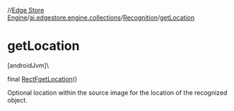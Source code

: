 //[Edge Store Engine](../../../index.md)/[ai.edgestore.engine.collections](../index.md)/[Recognition](index.md)/[getLocation](get-location.md)

# getLocation

[androidJvm]\

final [RectF](https://developer.android.com/reference/kotlin/android/graphics/RectF.html)[getLocation](get-location.md)()

Optional location within the source image for the location of the recognized object.
